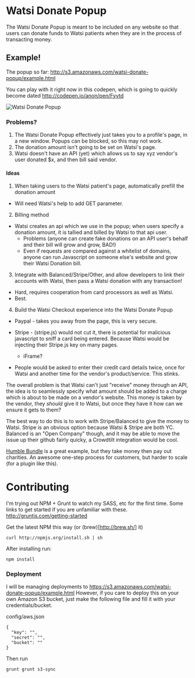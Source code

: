 Watsi Donate Popup
===========
The Watsi Donate Popup is meant to be included on any website so that users can donate funds to Watsi patients when they are in the process of transacting money.

## Example!

The popup so far:
http://s3.amazonaws.com/watsi-donate-popup/example.html

You can play with it right now in this codepen, which is going to quickly become dated
http://codepen.io/anon/pen/Fyvtd

![Watsi Donate Popup](http://f.cl.ly/items/2D023a2S2u3h3C3U2L0G/Screen%20Shot%202013-11-11%20at%205.16.38%20PM.png)

### Problems?

1. The Watsi Donate Popup effectively just takes you to a profile's page, in a new window. Popups can be blocked, so this may not work.
2. The donation amount isn't going to be set on Watsi's page.
3. Watsi doesn't have an API (yet) which allows us to say xyz vendor's user donated $x, and then bill said vendor.

#### Ideas

1. When taking users to the Watsi patient's page, automatically prefill the donation amount
  * Will need Watsi's help to add GET parameter.
2. Billing method
  * Watsi creates an api which we use in the popup; when users specify a donation amount, it is tallied and billed by Watsi to that api user.
    * Problems (anyone can create fake donations on an API user's behalf and their bill will grow and grow, BAD!)
    * Even if requests are compared against a whitelist of domains, anyone can run Javascript on someone else's website and grow their Watsi Donation bill.
3. Integrate with Balanced/Stripe/Other, and allow developers to link their accounts with Watsi, then pass a Watsi donation with any transaction!
  * Hard, requires cooperation from card processors as well as Watsi.
  * Best.
4. Build the Watsi Checkout experience into the Watsi Donate Popup
  * Paypal - takes you away from the page, this is very secure.
  * Stripe - (stripe.js) would not cut it, there is potential for malicious javascript to sniff a card being entered. Because Watsi would be injecting their Stripe.js key on many pages.
    * iFrame?

  * People would be asked to enter their credit card details twice, once for Watsi and another time for the vendor's product/service. This stinks.

The overall problem is that Watsi can't just "receive" money through an API, the idea is to seamlessly specify what amount should be added to a charge which is about to be made on a vendor's website. This money is taken by the vendor, they _should_ give it to Watsi, but once they have it how can we ensure it gets to them?

The best way to do this is to work with Stripe/Balanced to give the money to Watsi. Stripe is an obvious option because Watsi & Stripe are both YC. Balanced is an "Open Company" though, and it may be able to move the issue up their github fairly quicky, a Crowdtilt integration would be cool.

[Humble Bundle](https://www.humblebundle.com/) is a great example, but they take money then pay out charities. An awesome one-step process for customers, but harder to scale (for a plugin like this).

# Contributing
 
I'm trying out NPM + Grunt to watch my SASS, etc for the first time.
Some links to get started if you are unfamiliar with these.
http://gruntjs.com/getting-started

Get the latest NPM this way (or (brew)[http://brew.sh/] it)
```
curl http://npmjs.org/install.sh | sh
```

After installing run:
```
npm install
```

### Deployment
I will be managing deployments to https://s3.amazonaws.com/watsi-donate-popup/example.html
However, if you care to deploy this on your own Amazon S3 bucket, just make the following file and fill it with your credentials/bucket.

config/aws.json
```
{
  "key": "",
  "secret": "",
  "bucket": ""
}
```

Then run
```
grunt grunt s3-sync
```